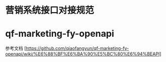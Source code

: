 # 营销系统接口对接规范

# qf-marketing-fy-openapi
参考文档 [https://github.com/qiaofangyun/qf-marketing-fy-openapi/wiki/%E6%88%BF%E6%BA%90%E5%BC%80%E6%94%BEAPI]





